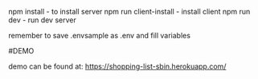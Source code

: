 npm install - to install server
npm run client-install - install client
npm run dev - run dev server

remember to save .envsample as .env and fill variables

#DEMO

demo can be found at:
https://shopping-list-sbin.herokuapp.com/

